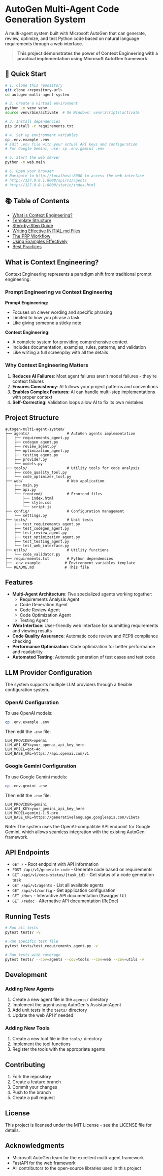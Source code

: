 # AutoGen Multi-Agent Code Generation System

A multi-agent system built with Microsoft AutoGen that can generate, review, optimize, and test Python code based on natural language requirements through a web interface.

> **This project demonstrates the power of Context Engineering with a practical implementation using Microsoft AutoGen framework.**

## 🚀 Quick Start

```bash
# 1. Clone this repository
git clone <repository-url>
cd autogen-multi-agent-system

# 2. Create a virtual environment
python -m venv venv
source venv/bin/activate  # On Windows: venv\Scripts\activate

# 3. Install dependencies
pip install -r requirements.txt

# 4. Set up environment variables
cp .env.example .env
# Edit .env file with your actual API keys and configuration
# For Google Gemini, use: cp .env.gemini .env

# 5. Start the web server
python -m web.main

# 6. Open your browser
# Navigate to http://localhost:8000 to access the web interface
# http://127.0.0.1:8008/api/v1/agents
# http://127.0.0.1:8008/static/index.html

```

## 📚 Table of Contents

- [What is Context Engineering?](#what-is-context-engineering)
- [Template Structure](#template-structure)
- [Step-by-Step Guide](#step-by-step-guide)
- [Writing Effective INITIAL.md Files](#writing-effective-initialmd-files)
- [The PRP Workflow](#the-prp-workflow)
- [Using Examples Effectively](#using-examples-effectively)
- [Best Practices](#best-practices)

## What is Context Engineering?

Context Engineering represents a paradigm shift from traditional prompt engineering:

### Prompt Engineering vs Context Engineering

**Prompt Engineering:**
- Focuses on clever wording and specific phrasing
- Limited to how you phrase a task
- Like giving someone a sticky note

**Context Engineering:**
- A complete system for providing comprehensive context
- Includes documentation, examples, rules, patterns, and validation
- Like writing a full screenplay with all the details

### Why Context Engineering Matters

1. **Reduces AI Failures**: Most agent failures aren't model failures - they're context failures
2. **Ensures Consistency**: AI follows your project patterns and conventions
3. **Enables Complex Features**: AI can handle multi-step implementations with proper context
4. **Self-Correcting**: Validation loops allow AI to fix its own mistakes

## Project Structure

```
autogen-multi-agent-system/
├── agents/                 # AutoGen agents implementation
│   ├── requirements_agent.py
│   ├── codegen_agent.py
│   ├── review_agent.py
│   ├── optimization_agent.py
│   ├── testing_agent.py
│   ├── provider.py
│   └── models.py
├── tools/                  # Utility tools for code analysis
│   ├── code_quality_tool.py
│   └── code_optimizer_tool.py
├── web/                    # Web application
│   ├── main.py
│   ├── api.py
│   └── frontend/           # Frontend files
│       ├── index.html
│       ├── style.css
│       └── script.js
├── config/                 # Configuration management
│   └── settings.py
├── tests/                  # Unit tests
│   ├── test_requirements_agent.py
│   ├── test_codegen_agent.py
│   ├── test_review_agent.py
│   ├── test_optimization_agent.py
│   ├── test_testing_agent.py
│   └── test_web_interface.py
├── utils/                  # Utility functions
│   └── code_validator.py
├── requirements.txt        # Python dependencies
├── .env.example           # Environment variables template
└── README.md              # This file
```

## Features

- **Multi-Agent Architecture**: Five specialized agents working together:
  - Requirements Analysis Agent
  - Code Generation Agent
  - Code Review Agent
  - Code Optimization Agent
  - Testing Agent
- **Web Interface**: User-friendly web interface for submitting requirements and viewing results
- **Code Quality Assurance**: Automatic code review and PEP8 compliance checking
- **Performance Optimization**: Code optimization for better performance and readability
- **Automated Testing**: Automatic generation of test cases and test code

## LLM Provider Configuration

The system supports multiple LLM providers through a flexible configuration system.

### OpenAI Configuration

To use OpenAI models:
```bash
cp .env.example .env
```

Then edit the `.env` file:
```
LLM_PROVIDER=openai
LLM_API_KEY=your_openai_api_key_here
LLM_MODEL=gpt-4o
LLM_BASE_URL=https://api.openai.com/v1
```

### Google Gemini Configuration

To use Google Gemini models:
```bash
cp .env.gemini .env
```

Then edit the `.env` file:
```
LLM_PROVIDER=gemini
LLM_API_KEY=your_gemini_api_key_here
LLM_MODEL=gemini-1.5-pro
LLM_BASE_URL=https://generativelanguage.googleapis.com/v1beta
```

Note: The system uses the OpenAI-compatible API endpoint for Google Gemini, which allows seamless integration with the existing AutoGen framework.

## API Endpoints

- `GET /` - Root endpoint with API information
- `POST /api/v1/generate-code` - Generate code based on requirements
- `GET /api/v1/code-status/{task_id}` - Get status of a code generation task
- `GET /api/v1/agents` - List all available agents
- `GET /api/v1/config` - Get application configuration
- `GET /docs` - Interactive API documentation (Swagger UI)
- `GET /redoc` - Alternative API documentation (ReDoc)

## Running Tests

```bash
# Run all tests
pytest tests/ -v

# Run specific test file
pytest tests/test_requirements_agent.py -v

# Run tests with coverage
pytest tests/ --cov=agents --cov=tools --cov=web --cov=utils -v
```

## Development

### Adding New Agents

1. Create a new agent file in the `agents/` directory
2. Implement the agent using AutoGen's AssistantAgent
3. Add unit tests in the `tests/` directory
4. Update the web API if needed

### Adding New Tools

1. Create a new tool file in the `tools/` directory
2. Implement the tool functions
3. Register the tools with the appropriate agents

## Contributing

1. Fork the repository
2. Create a feature branch
3. Commit your changes
4. Push to the branch
5. Create a pull request

## License

This project is licensed under the MIT License - see the LICENSE file for details.

## Acknowledgments

- Microsoft AutoGen team for the excellent multi-agent framework
- FastAPI for the web framework
- All contributors to the open-source libraries used in this project

